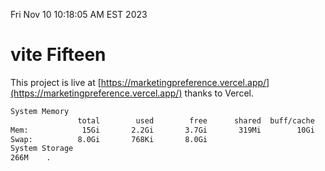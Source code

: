 Fri Nov 10 10:18:05 AM EST 2023

# vite Fifteen


This project is live at [https://marketingpreference.vercel.app/](https://marketingpreference.vercel.app/) thanks to Vercel.

```bash
System Memory
               total        used        free      shared  buff/cache   available
Mem:            15Gi       2.2Gi       3.7Gi       319Mi        10Gi        13Gi
Swap:          8.0Gi       768Ki       8.0Gi
System Storage
266M	.
